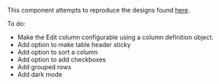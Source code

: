 This component attempts to reproduce the designs found [here](https://tailwindui.com/components/application-ui/lists/tables).

To do:

- Make the Edit column configurable using a column definition object.
- Add option to make table header sticky
- Add option to sort a column
- Add option to add checkboxes
- Add grouped rows
- Add dark mode
